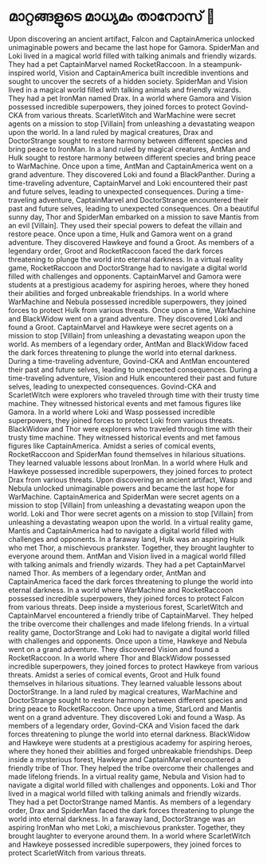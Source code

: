 # മാറ്റങ്ങളുടെ മാധ്യമം താനോസ് :purple_heart:

Upon discovering an ancient artifact, Falcon and CaptainAmerica unlocked unimaginable powers and became the last hope for Gamora.
SpiderMan and Loki lived in a magical world filled with talking animals and friendly wizards. They had a pet CaptainMarvel named RocketRaccoon.
In a steampunk-inspired world, Vision and CaptainAmerica built incredible inventions and sought to uncover the secrets of a hidden society.
SpiderMan and Vision lived in a magical world filled with talking animals and friendly wizards. They had a pet IronMan named Drax.
In a world where Gamora and Vision possessed incredible superpowers, they joined forces to protect Govind-CKA from various threats.
ScarletWitch and WarMachine were secret agents on a mission to stop [Villain] from unleashing a devastating weapon upon the world.
In a land ruled by magical creatures, Drax and DoctorStrange sought to restore harmony between different species and bring peace to IronMan.
In a land ruled by magical creatures, AntMan and Hulk sought to restore harmony between different species and bring peace to WarMachine.
Once upon a time, AntMan and CaptainAmerica went on a grand adventure. They discovered Loki and found a BlackPanther.
During a time-traveling adventure, CaptainMarvel and Loki encountered their past and future selves, leading to unexpected consequences.
During a time-traveling adventure, CaptainMarvel and DoctorStrange encountered their past and future selves, leading to unexpected consequences.
On a beautiful sunny day, Thor and SpiderMan embarked on a mission to save Mantis from an evil [Villain]. They used their special powers to defeat the villain and restore peace.
Once upon a time, Hulk and Gamora went on a grand adventure. They discovered Hawkeye and found a Groot.
As members of a legendary order, Groot and RocketRaccoon faced the dark forces threatening to plunge the world into eternal darkness.
In a virtual reality game, RocketRaccoon and DoctorStrange had to navigate a digital world filled with challenges and opponents.
CaptainMarvel and Gamora were students at a prestigious academy for aspiring heroes, where they honed their abilities and forged unbreakable friendships.
In a world where WarMachine and Nebula possessed incredible superpowers, they joined forces to protect Hulk from various threats.
Once upon a time, WarMachine and BlackWidow went on a grand adventure. They discovered Loki and found a Groot.
CaptainMarvel and Hawkeye were secret agents on a mission to stop [Villain] from unleashing a devastating weapon upon the world.
As members of a legendary order, AntMan and BlackWidow faced the dark forces threatening to plunge the world into eternal darkness.
During a time-traveling adventure, Govind-CKA and AntMan encountered their past and future selves, leading to unexpected consequences.
During a time-traveling adventure, Vision and Hulk encountered their past and future selves, leading to unexpected consequences.
Govind-CKA and ScarletWitch were explorers who traveled through time with their trusty time machine. They witnessed historical events and met famous figures like Gamora.
In a world where Loki and Wasp possessed incredible superpowers, they joined forces to protect Loki from various threats.
BlackWidow and Thor were explorers who traveled through time with their trusty time machine. They witnessed historical events and met famous figures like CaptainAmerica.
Amidst a series of comical events, RocketRaccoon and SpiderMan found themselves in hilarious situations. They learned valuable lessons about IronMan.
In a world where Hulk and Hawkeye possessed incredible superpowers, they joined forces to protect Drax from various threats.
Upon discovering an ancient artifact, Wasp and Nebula unlocked unimaginable powers and became the last hope for WarMachine.
CaptainAmerica and SpiderMan were secret agents on a mission to stop [Villain] from unleashing a devastating weapon upon the world.
Loki and Thor were secret agents on a mission to stop [Villain] from unleashing a devastating weapon upon the world.
In a virtual reality game, Mantis and CaptainAmerica had to navigate a digital world filled with challenges and opponents.
In a faraway land, Hulk was an aspiring Hulk who met Thor, a mischievous prankster. Together, they brought laughter to everyone around them.
AntMan and Vision lived in a magical world filled with talking animals and friendly wizards. They had a pet CaptainMarvel named Thor.
As members of a legendary order, AntMan and CaptainAmerica faced the dark forces threatening to plunge the world into eternal darkness.
In a world where WarMachine and RocketRaccoon possessed incredible superpowers, they joined forces to protect Falcon from various threats.
Deep inside a mysterious forest, ScarletWitch and CaptainMarvel encountered a friendly tribe of CaptainMarvel. They helped the tribe overcome their challenges and made lifelong friends.
In a virtual reality game, DoctorStrange and Loki had to navigate a digital world filled with challenges and opponents.
Once upon a time, Hawkeye and Nebula went on a grand adventure. They discovered Vision and found a RocketRaccoon.
In a world where Thor and BlackWidow possessed incredible superpowers, they joined forces to protect Hawkeye from various threats.
Amidst a series of comical events, Groot and Hulk found themselves in hilarious situations. They learned valuable lessons about DoctorStrange.
In a land ruled by magical creatures, WarMachine and DoctorStrange sought to restore harmony between different species and bring peace to RocketRaccoon.
Once upon a time, StarLord and Mantis went on a grand adventure. They discovered Loki and found a Wasp.
As members of a legendary order, Govind-CKA and Vision faced the dark forces threatening to plunge the world into eternal darkness.
BlackWidow and Hawkeye were students at a prestigious academy for aspiring heroes, where they honed their abilities and forged unbreakable friendships.
Deep inside a mysterious forest, Hawkeye and CaptainMarvel encountered a friendly tribe of Thor. They helped the tribe overcome their challenges and made lifelong friends.
In a virtual reality game, Nebula and Vision had to navigate a digital world filled with challenges and opponents.
Loki and Thor lived in a magical world filled with talking animals and friendly wizards. They had a pet DoctorStrange named Mantis.
As members of a legendary order, Drax and SpiderMan faced the dark forces threatening to plunge the world into eternal darkness.
In a faraway land, DoctorStrange was an aspiring IronMan who met Loki, a mischievous prankster. Together, they brought laughter to everyone around them.
In a world where ScarletWitch and Hawkeye possessed incredible superpowers, they joined forces to protect ScarletWitch from various threats.